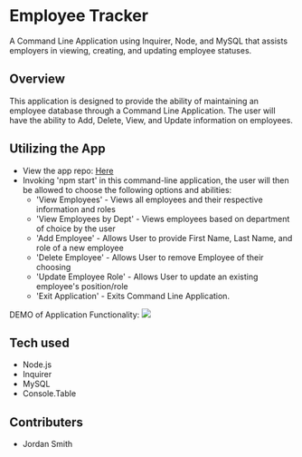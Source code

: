 # Employee Tracker
A Command Line Application using Inquirer, Node, and MySQL that assists employers in viewing, creating, and updating employee statuses.

## Overview
This application is designed to provide the ability of maintaining an employee database through a Command Line Application. The user will have the ability to Add, Delete, View, and Update information on employees.

## Utilizing the App
- View the app repo: [Here](https://github.com/jsmithxyz/employee-tracker "Here")
- Invoking 'npm start' in this command-line application, the user will then be allowed to choose the following options and abilities:
    - 'View Employees' - Views all employees and their respective information and roles
    - 'View Employees by Dept' - Views employees based on department of choice by the user
    - 'Add Employee' - Allows User to provide First Name, Last Name, and role of a new employee
    - 'Delete Employee' - Allows User to remove Employee of their choosing
    - 'Update Employee Role' - Allows User to update an existing employee's position/role
    - 'Exit Application' - Exits Command Line Application.

DEMO of Application Functionality:
![](EmployeeTrackerDemo.gif)

## Tech used
- Node.js
- Inquirer
- MySQL
- Console.Table

## Contributers
- Jordan Smith